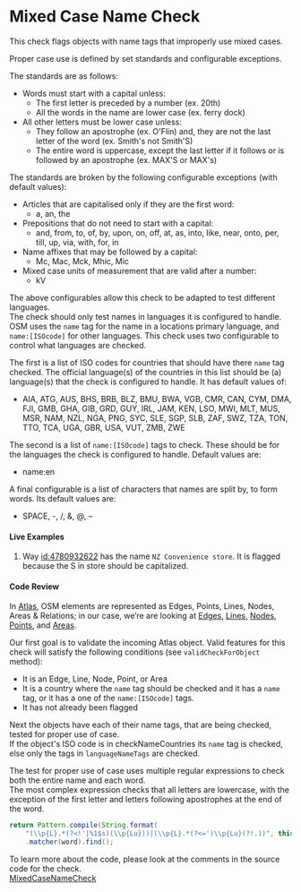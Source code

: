 # Mixed Case Name Check

This check flags objects with name tags that improperly use mixed cases.

Proper case use is defined by set standards and configurable exceptions. 

The standards are as follows:

* Words must start with a capital unless:
    * The first letter is preceded by a number (ex. 20th)
    * All the words in the name are lower case (ex. ferry dock)
* All other letters must be lower case unless: 
    * They follow an apostrophe (ex. O'Flin) and, they are not the last letter of the word (ex. Smith's not Smith'S)
    * The entire word is uppercase, except the last letter if it follows or is followed by an apostrophe (ex. MAX'S or MAX's)

The standards are broken by the following configurable exceptions (with default values):

* Articles that are capitalised only if they are the first word:
    * a, an, the
* Prepositions that do not need to start with a capital:
    * and, from, to, of, by, upon, on, off, at, as, into, like, near, onto, per, till, up, via, with, for, in
* Name affixes that may be followed by a capital:
    * Mc, Mac, Mck, Mhic, Mic
* Mixed case units of measurement that are valid after a number:
    * kV
    
The above configurables allow this check to be adapted to test different languages.    
The check should only test names in languages it is configured to handle.   
OSM uses the `name` tag for the name in a locations primary language, and `name:[ISOcode]` for other languages.
This check uses two configurable to control what languages are checked.

The first is a list of ISO codes for countries that should have there `name` tag checked. 
The official language(s) of the countries in this list should be (a) language(s) that the check is configured to handle. 
It has default values of:

* AIA, ATG, AUS, BHS, BRB, BLZ, BMU, BWA, VGB, CMR, CAN, CYM, DMA, FJI, GMB, GHA, GIB, GRD, GUY, IRL, JAM, KEN, LSO, MWI, MLT, MUS, MSR, NAM, NZL, NGA, PNG, SYC, SLE, SGP, SLB, ZAF, SWZ, TZA, TON, TTO, TCA, UGA, GBR, USA, VUT, ZMB, ZWE

The second is a list of `name:[ISOcode]` tags to check. These should be for the languages the check is configured to handle.
 Default values are:

* name:en

A final configurable is a list of characters that names are split by, to form words. Its default values are: 

* SPACE, \-, /, &, @, –

#### Live Examples

1. Way [id:4780932622](https://www.openstreetmap.org/node/4780932622) has the name `NZ Convenience store`. It is flagged because the S in store should be capitalized. 

#### Code Review

In [Atlas](https://github.com/osmlab/atlas), OSM elements are represented as Edges, Points, Lines, Nodes, Areas & Relations; in our case, we’re are looking at
[Edges](https://github.com/osmlab/atlas/blob/dev/src/main/java/org/openstreetmap/atlas/geography/atlas/items/Edge.java),
[Lines](https://github.com/osmlab/atlas/blob/dev/src/main/java/org/openstreetmap/atlas/geography/atlas/items/Line.java),
[Nodes](https://github.com/osmlab/atlas/blob/dev/src/main/java/org/openstreetmap/atlas/geography/atlas/items/Node.java),
[Points](https://github.com/osmlab/atlas/blob/dev/src/main/java/org/openstreetmap/atlas/geography/atlas/items/Point.java), and
[Areas](https://github.com/osmlab/atlas/blob/dev/src/main/java/org/openstreetmap/atlas/geography/atlas/items/Area.java).

Our first goal is to validate the incoming Atlas object. Valid features for this check will satisfy the following conditions (see `validCheckForObject` method):

* It is an Edge, Line, Node, Point, or Area
* It is a country where the `name` tag should be checked and it has a `name` tag, or it has a one of the `name:[ISOcode]` tags.
* It has not already been flagged

Next the objects have each of their name tags, that are being checked, tested for proper use of case.  
If the object's ISO code is in checkNameCountries its `name` tag is checked, else only the tags in `languageNameTags` are checked.

The test for proper use of case uses multiple regular expressions to check both the entire name and each word.  
The most complex expression checks that all letters are lowercase, with the exception of the first letter and letters following apostrophes at the end of the word.

```java
return Pattern.compile(String.format(
    "(\\p{L}.*(?<!'|%1$s)(\\p{Lu}))|(\\p{L}.*(?<=')\\p{Lu}(?!.))", this.nameAffixes))
    .matcher(word).find();
```

To learn more about the code, please look at the comments in the source code for the check.  
[MixedCaseNameCheck](../../src/main/java/org/openstreetmap/atlas/checks/validation/tag/MixedCaseNameCheck.java)